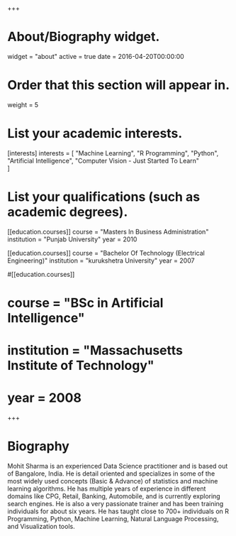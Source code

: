 +++
# About/Biography widget.
widget = "about"
active = true
date = 2016-04-20T00:00:00

# Order that this section will appear in.
weight = 5

# List your academic interests.
[interests]
  interests = [
    "Machine Learning",
    "R Programming",
	"Python",
	"Artificial Intelligence",
    "Computer Vision - Just Started To Learn"	
  ]

# List your qualifications (such as academic degrees).
[[education.courses]]
  course = "Masters In Business Administration"
  institution = "Punjab University"
  year = 2010

[[education.courses]]
  course = "Bachelor Of  Technology (Electrical Engineering)"
  institution = "kurukshetra University"
  year = 2007

#[[education.courses]]
#  course = "BSc in Artificial Intelligence"
#  institution = "Massachusetts Institute of Technology"
#  year = 2008
 
+++

# Biography

Mohit Sharma is an experienced Data Science practitioner and is based out of Bangalore, India.  He is detail oriented and specializes 
in some of the most widely used concepts (Basic & Advance) of statistics and machine learning algorithms. He has multiple years of experience 
in different domains like CPG, Retail, Banking, Automobile, and is currently exploring search engines.  He is also a very passionate trainer and 
has been training individuals for about six years.  He has taught close to 700+ individuals on  R Programming, Python, Machine Learning, Natural Language Processing, and Visualization tools. 